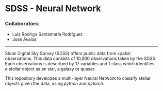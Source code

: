 # SDSS - Neural Network
### Collaborators:
* Luis Rodrigo Santamaría Rodríguez
* José Ávalos
---
Sloan Digital Sky Survey (SDSS) offers public data from spatial observations. This data consists of 10,000 observations taken by the SDSS. Each observations is described by 17 variables and 1 class which identifies a stellar object as an star, a galaxy or quasar.

This repository developes a multi-layer Neural Network to classify stellar objects given the data, using _python_ and _pytorch_.

